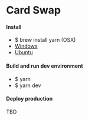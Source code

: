 # Card Swap

#### Install

- $ brew install yarn (OSX)   
- [Windows](https://yarnpkg.com/lang/en/docs/install/#windows-stable)
- [Ubuntu](https://yarnpkg.com/lang/en/docs/install/#debian-stable)


#### Build and run dev environment

- $ yarn
- $ yarn dev


#### Deploy production

TBD